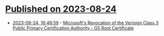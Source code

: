 # [Published on 2023-08-24](index.md)

* [2023-08-24, 16:48:59](https://lobste.rs/s/pgzpsc/microsoft_s_revocation_verisign_class_3) - [Microsoft's Revocation of the Verisign Class 3 Public Primary Certification Authority - G5 Root Certificate](https://airlockdigital.com/microsofts-revocation-of-the-verisign-class-3-public-primary-certification-authority-g5-root-certificate/)
